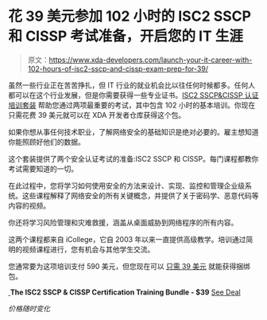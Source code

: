 # 花 39 美元参加 102 小时的 ISC2 SSCP 和 CISSP 考试准备，开启您的 IT 生涯

> 原文：<https://www.xda-developers.com/launch-your-it-career-with-102-hours-of-isc2-sscp-and-cissp-exam-prep-for-39/>

虽然一些行业正在苦苦挣扎，但 IT 行业的就业机会比以往任何时候都多。任何人都可以在这个行业发展，但是你需要获得一些专业证书。[ISC2 SSCP&CISSP 认证培训套装](https://depot.xda-developers.com/sales/the-isc2-sscp-cissp-certification-training-bundle?utm_source=xda-developers.com&utm_medium=referral&utm_campaign=the-isc2-sscp-cissp-certification-training-bundle&utm_term=scsf-424340&utm_content=a0x1P000004XwBNQA0&scsonar=1) 帮助您通过两项最重要的考试，其中包含 102 小时的基本培训。你现在只需花费 39 美元就可以在 XDA 开发者仓库获得这个包。

如果你想从事任何技术职业，了解网络安全的基础知识是绝对必要的。雇主想知道你能照顾好他们的数据。

这个套装提供了两个安全认证考试的准备:ISC2 SSCP 和 CISSP。每门课程都教你考试需要知道的一切。

在此过程中，您将学习如何使用安全的方法来设计、实现、监控和管理企业级系统。这些课程解释了网络安全的所有关键概念，并提供了关于密码学、恶意代码等内容的视频。

你还将学习风险管理和灾难救援，涵盖从桌面威胁到网络程序的所有内容。

这两个课程都来自 iCollege，它自 2003 年以来一直提供高级教学。培训通过简明的视频课程进行，您有机会与其他学生交流。

您通常要为这项培训支付 590 美元，但您现在可以 [只需 39 美元](https://depot.xda-developers.com/sales/the-isc2-sscp-cissp-certification-training-bundle?utm_source=xda-developers.com&utm_medium=referral&utm_campaign=the-isc2-sscp-cissp-certification-training-bundle&utm_term=scsf-424340&utm_content=a0x1P000004XwBNQA0&scsonar=1) 就能获得捆绑包。

[ ](https://depot.xda-developers.com/sales/the-isc2-sscp-cissp-certification-training-bundle?utm_source=xda-developers.com&utm_medium=referral-cta&utm_campaign=the-isc2-sscp-cissp-certification-training-bundle&utm_term=scsf-424340&utm_content=a0x1P000004XwBNQA0&scsonar=1)**The ISC2 SSCP & CISSP Certification Training Bundle - $39** [See Deal](https://depot.xda-developers.com/sales/the-isc2-sscp-cissp-certification-training-bundle?utm_source=xda-developers.com&utm_medium=referral-cta&utm_campaign=the-isc2-sscp-cissp-certification-training-bundle&utm_term=scsf-424340&utm_content=a0x1P000004XwBNQA0&scsonar=1)

*价格随时变化*